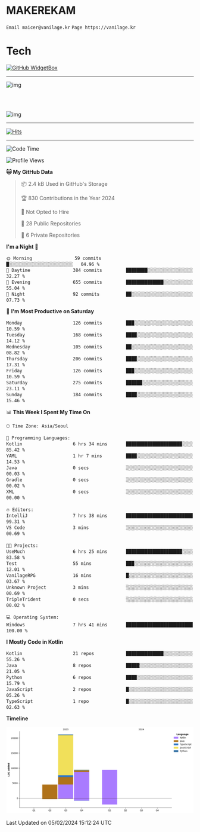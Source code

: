 # MAKEREKAM

`Email maicer@vanilage.kr`
`Page https://vanilage.kr`

# Tech

[![GitHub WidgetBox](https://github-widgetbox.vercel.app/api/skills?languages=python,js,ts,c,cpp,cs,java,kotlin,bash,md,html,css,xml,yaml,swift,powershell,json,R,SQL,php&tools=git,npm,gradle,nodejs,vercel,nginx&includeNames=true&theme=darkmode)](https://github.com/Jurredr/github-widgetbox)

---

![img](https://github-readme-stats.vercel.app/api/top-langs/?username=MAKEREKAM&layout=compact&theme=gruvbox)

<br>
<br>

![img](https://github-readme-stats.vercel.app/api/?username=MAKEREKAM&layout=compact&theme=gruvbox)

---

[![Hits](https://hits.seeyoufarm.com/api/count/incr/badge.svg?url=https%3A%2F%2Fgithub.com%2FMAKEREKAM&count_bg=%234A49D1&title_bg=%23555555&icon=&icon_color=%23E7E7E7&title=방문&edge_flat=false)](https://hits.seeyoufarm.com)

---

<!--START_SECTION:waka-->
![Code Time](http://img.shields.io/badge/Code%20Time-207%20hrs%2010%20mins-blue)

![Profile Views](http://img.shields.io/badge/Profile%20Views-1-blue)

**🐱 My GitHub Data** 

> 📦 2.4 kB Used in GitHub's Storage 
 > 
> 🏆 830 Contributions in the Year 2024
 > 
> 🚫 Not Opted to Hire
 > 
> 📜 28 Public Repositories 
 > 
> 🔑 6 Private Repositories 
 > 
**I'm a Night 🦉** 

```text
🌞 Morning                59 commits          █░░░░░░░░░░░░░░░░░░░░░░░░   04.96 % 
🌆 Daytime                384 commits         ████████░░░░░░░░░░░░░░░░░   32.27 % 
🌃 Evening                655 commits         ██████████████░░░░░░░░░░░   55.04 % 
🌙 Night                  92 commits          ██░░░░░░░░░░░░░░░░░░░░░░░   07.73 % 
```
📅 **I'm Most Productive on Saturday** 

```text
Monday                   126 commits         ███░░░░░░░░░░░░░░░░░░░░░░   10.59 % 
Tuesday                  168 commits         ████░░░░░░░░░░░░░░░░░░░░░   14.12 % 
Wednesday                105 commits         ██░░░░░░░░░░░░░░░░░░░░░░░   08.82 % 
Thursday                 206 commits         ████░░░░░░░░░░░░░░░░░░░░░   17.31 % 
Friday                   126 commits         ███░░░░░░░░░░░░░░░░░░░░░░   10.59 % 
Saturday                 275 commits         ██████░░░░░░░░░░░░░░░░░░░   23.11 % 
Sunday                   184 commits         ████░░░░░░░░░░░░░░░░░░░░░   15.46 % 
```


📊 **This Week I Spent My Time On** 

```text
🕑︎ Time Zone: Asia/Seoul

💬 Programming Languages: 
Kotlin                   6 hrs 34 mins       █████████████████████░░░░   85.42 % 
YAML                     1 hr 7 mins         ████░░░░░░░░░░░░░░░░░░░░░   14.53 % 
Java                     0 secs              ░░░░░░░░░░░░░░░░░░░░░░░░░   00.03 % 
Gradle                   0 secs              ░░░░░░░░░░░░░░░░░░░░░░░░░   00.02 % 
XML                      0 secs              ░░░░░░░░░░░░░░░░░░░░░░░░░   00.00 % 

🔥 Editors: 
IntelliJ                 7 hrs 38 mins       █████████████████████████   99.31 % 
VS Code                  3 mins              ░░░░░░░░░░░░░░░░░░░░░░░░░   00.69 % 

🐱‍💻 Projects: 
UseMuch                  6 hrs 25 mins       █████████████████████░░░░   83.58 % 
Test                     55 mins             ███░░░░░░░░░░░░░░░░░░░░░░   12.01 % 
VanilageRPG              16 mins             █░░░░░░░░░░░░░░░░░░░░░░░░   03.67 % 
Unknown Project          3 mins              ░░░░░░░░░░░░░░░░░░░░░░░░░   00.69 % 
TripleTrident            0 secs              ░░░░░░░░░░░░░░░░░░░░░░░░░   00.02 % 

💻 Operating System: 
Windows                  7 hrs 41 mins       █████████████████████████   100.00 % 
```

**I Mostly Code in Kotlin** 

```text
Kotlin                   21 repos            ██████████████░░░░░░░░░░░   55.26 % 
Java                     8 repos             █████░░░░░░░░░░░░░░░░░░░░   21.05 % 
Python                   6 repos             ████░░░░░░░░░░░░░░░░░░░░░   15.79 % 
JavaScript               2 repos             █░░░░░░░░░░░░░░░░░░░░░░░░   05.26 % 
TypeScript               1 repo              █░░░░░░░░░░░░░░░░░░░░░░░░   02.63 % 
```



**Timeline**

![Lines of Code chart](https://raw.githubusercontent.com/MAKEREKAM/MAKEREKAM/main/assets/bar_graph.png)


 Last Updated on 05/02/2024 15:12:24 UTC
<!--END_SECTION:waka-->
